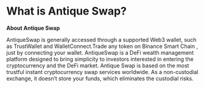 # What is Antique Swap?

**About Antique Swap**

AntiqueSwap is generally accessed through a supported Web3 wallet, such as TrustWallet and WalletConnect.Trade any token on Binance Smart Chain , just by connecting your wallet. AntiqueSwap is a DeFi wealth management platform designed to bring simplicity to investors interested in entering the cryptocurrency and the DeFi market. Antique Swap is based on the most trustful instant cryptocurrency swap services worldwide. As a non-custodial exchange, it doesn’t store your funds, which eliminates the custodial risks.
